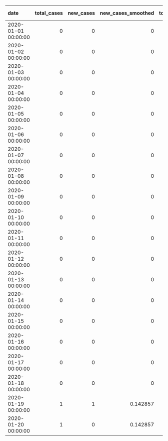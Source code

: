 | date                |   total_cases |   new_cases |   new_cases_smoothed |   total_cases_per_million |   new_cases_per_million |   new_cases_smoothed_per_million |   total_deaths |   new_deaths |   new_deaths_smoothed |   total_deaths_per_million |   new_deaths_per_million |   new_deaths_smoothed_per_million |   icu_patients |   icu_patients_per_million |   stringency_index |   reproduction_rate |   population |   population_density |   median_age |   life_expectancy |   gdp_per_capita |   extreme_poverty |   diabetes_prevalence |   hospital_beds_per_thousand |   year |   month |   day | country_South Korea   | code_KOR   | continent_Asia   |   dow |   weekofyear |   dayofyear |   dow_sin |   dow_cos |   month_sin |   month_cos |   new_cases_lag1 |   new_cases_lag7 |   new_cases_lag14 |   new_cases_rollmean7 |   new_cases_rollstd7 |   new_cases_rollmean14 |   new_cases_rollstd14 |   new_cases_rollmean28 |   new_cases_rollstd28 |   new_cases_diff1 |   new_cases_pct |
|:--------------------|--------------:|------------:|---------------------:|--------------------------:|------------------------:|---------------------------------:|---------------:|-------------:|----------------------:|---------------------------:|-------------------------:|----------------------------------:|---------------:|---------------------------:|-------------------:|--------------------:|-------------:|---------------------:|-------------:|------------------:|-----------------:|------------------:|----------------------:|-----------------------------:|-------:|--------:|------:|:----------------------|:-----------|:-----------------|------:|-------------:|------------:|----------:|----------:|------------:|------------:|-----------------:|-----------------:|------------------:|----------------------:|---------------------:|-----------------------:|----------------------:|-----------------------:|----------------------:|------------------:|----------------:|
| 2020-01-01 00:00:00 |             0 |           0 |             0        |                 0         |               0         |                       0          |              0 |            0 |                     0 |                          0 |                        0 |                                 0 |             79 |                      1.525 |                  0 |              5.8715 |     51782473 |              530.558 |       43.944 |            82.727 |          45560.1 |          0.248765 |                   6.8 |                        12.43 |   2020 |       1 |     1 | True                  | True       | True             |     2 |            1 |           1 |  0.974928 | -0.222521 |         0.5 |    0.866025 |                0 |                0 |                 0 |              0        |             0        |              0         |              0        |              0         |              0        |                 0 |              -1 |
| 2020-01-02 00:00:00 |             0 |           0 |             0        |                 0         |               0         |                       0          |              0 |            0 |                     0 |                          0 |                        0 |                                 0 |             79 |                      1.525 |                  0 |              5.8715 |     51782473 |              530.558 |       43.944 |            82.727 |          45560.1 |          0.248765 |                   6.8 |                        12.43 |   2020 |       1 |     2 | True                  | True       | True             |     3 |            1 |           2 |  0.433884 | -0.900969 |         0.5 |    0.866025 |                0 |                0 |                 0 |              0        |             0        |              0         |              0        |              0         |              0        |                 0 |              -1 |
| 2020-01-03 00:00:00 |             0 |           0 |             0        |                 0         |               0         |                       0          |              0 |            0 |                     0 |                          0 |                        0 |                                 0 |             79 |                      1.525 |                  0 |              5.8715 |     51782473 |              530.558 |       43.944 |            82.727 |          45560.1 |          0.248765 |                   6.8 |                        12.43 |   2020 |       1 |     3 | True                  | True       | True             |     4 |            1 |           3 | -0.433884 | -0.900969 |         0.5 |    0.866025 |                0 |                0 |                 0 |              0        |             0        |              0         |              0        |              0         |              0        |                 0 |              -1 |
| 2020-01-04 00:00:00 |             0 |           0 |             0        |                 0         |               0         |                       0          |              0 |            0 |                     0 |                          0 |                        0 |                                 0 |             79 |                      1.525 |                  0 |              5.8715 |     51782473 |              530.558 |       43.944 |            82.727 |          45560.1 |          0.248765 |                   6.8 |                        12.43 |   2020 |       1 |     4 | True                  | True       | True             |     5 |            1 |           4 | -0.974928 | -0.222521 |         0.5 |    0.866025 |                0 |                0 |                 0 |              0        |             0        |              0         |              0        |              0         |              0        |                 0 |              -1 |
| 2020-01-05 00:00:00 |             0 |           0 |             0        |                 0         |               0         |                       0          |              0 |            0 |                     0 |                          0 |                        0 |                                 0 |             79 |                      1.525 |                  0 |              5.8715 |     51782473 |              530.558 |       43.944 |            82.727 |          45560.1 |          0.248765 |                   6.8 |                        12.43 |   2020 |       1 |     5 | True                  | True       | True             |     6 |            1 |           5 | -0.781831 |  0.62349  |         0.5 |    0.866025 |                0 |                0 |                 0 |              0        |             0        |              0         |              0        |              0         |              0        |                 0 |              -1 |
| 2020-01-06 00:00:00 |             0 |           0 |             0        |                 0         |               0         |                       0          |              0 |            0 |                     0 |                          0 |                        0 |                                 0 |             79 |                      1.525 |                  0 |              5.8715 |     51782473 |              530.558 |       43.944 |            82.727 |          45560.1 |          0.248765 |                   6.8 |                        12.43 |   2020 |       1 |     6 | True                  | True       | True             |     0 |            2 |           6 |  0        |  1        |         0.5 |    0.866025 |                0 |                0 |                 0 |              0        |             0        |              0         |              0        |              0         |              0        |                 0 |              -1 |
| 2020-01-07 00:00:00 |             0 |           0 |             0        |                 0         |               0         |                       0          |              0 |            0 |                     0 |                          0 |                        0 |                                 0 |             79 |                      1.525 |                  0 |              5.8715 |     51782473 |              530.558 |       43.944 |            82.727 |          45560.1 |          0.248765 |                   6.8 |                        12.43 |   2020 |       1 |     7 | True                  | True       | True             |     1 |            2 |           7 |  0.781831 |  0.62349  |         0.5 |    0.866025 |                0 |                0 |                 0 |              0        |             0        |              0         |              0        |              0         |              0        |                 0 |              -1 |
| 2020-01-08 00:00:00 |             0 |           0 |             0        |                 0         |               0         |                       0          |              0 |            0 |                     0 |                          0 |                        0 |                                 0 |             79 |                      1.525 |                  0 |              5.8715 |     51782473 |              530.558 |       43.944 |            82.727 |          45560.1 |          0.248765 |                   6.8 |                        12.43 |   2020 |       1 |     8 | True                  | True       | True             |     2 |            2 |           8 |  0.974928 | -0.222521 |         0.5 |    0.866025 |                0 |                0 |                 0 |              0        |             0        |              0         |              0        |              0         |              0        |                 0 |              -1 |
| 2020-01-09 00:00:00 |             0 |           0 |             0        |                 0         |               0         |                       0          |              0 |            0 |                     0 |                          0 |                        0 |                                 0 |             79 |                      1.525 |                  0 |              5.8715 |     51782473 |              530.558 |       43.944 |            82.727 |          45560.1 |          0.248765 |                   6.8 |                        12.43 |   2020 |       1 |     9 | True                  | True       | True             |     3 |            2 |           9 |  0.433884 | -0.900969 |         0.5 |    0.866025 |                0 |                0 |                 0 |              0        |             0        |              0         |              0        |              0         |              0        |                 0 |              -1 |
| 2020-01-10 00:00:00 |             0 |           0 |             0        |                 0         |               0         |                       0          |              0 |            0 |                     0 |                          0 |                        0 |                                 0 |             79 |                      1.525 |                  0 |              5.8715 |     51782473 |              530.558 |       43.944 |            82.727 |          45560.1 |          0.248765 |                   6.8 |                        12.43 |   2020 |       1 |    10 | True                  | True       | True             |     4 |            2 |          10 | -0.433884 | -0.900969 |         0.5 |    0.866025 |                0 |                0 |                 0 |              0        |             0        |              0         |              0        |              0         |              0        |                 0 |              -1 |
| 2020-01-11 00:00:00 |             0 |           0 |             0        |                 0         |               0         |                       0          |              0 |            0 |                     0 |                          0 |                        0 |                                 0 |             79 |                      1.525 |                  0 |              5.8715 |     51782473 |              530.558 |       43.944 |            82.727 |          45560.1 |          0.248765 |                   6.8 |                        12.43 |   2020 |       1 |    11 | True                  | True       | True             |     5 |            2 |          11 | -0.974928 | -0.222521 |         0.5 |    0.866025 |                0 |                0 |                 0 |              0        |             0        |              0         |              0        |              0         |              0        |                 0 |              -1 |
| 2020-01-12 00:00:00 |             0 |           0 |             0        |                 0         |               0         |                       0          |              0 |            0 |                     0 |                          0 |                        0 |                                 0 |             79 |                      1.525 |                  0 |              5.8715 |     51782473 |              530.558 |       43.944 |            82.727 |          45560.1 |          0.248765 |                   6.8 |                        12.43 |   2020 |       1 |    12 | True                  | True       | True             |     6 |            2 |          12 | -0.781831 |  0.62349  |         0.5 |    0.866025 |                0 |                0 |                 0 |              0        |             0        |              0         |              0        |              0         |              0        |                 0 |              -1 |
| 2020-01-13 00:00:00 |             0 |           0 |             0        |                 0         |               0         |                       0          |              0 |            0 |                     0 |                          0 |                        0 |                                 0 |             79 |                      1.525 |                  0 |              5.8715 |     51782473 |              530.558 |       43.944 |            82.727 |          45560.1 |          0.248765 |                   6.8 |                        12.43 |   2020 |       1 |    13 | True                  | True       | True             |     0 |            3 |          13 |  0        |  1        |         0.5 |    0.866025 |                0 |                0 |                 0 |              0        |             0        |              0         |              0        |              0         |              0        |                 0 |              -1 |
| 2020-01-14 00:00:00 |             0 |           0 |             0        |                 0         |               0         |                       0          |              0 |            0 |                     0 |                          0 |                        0 |                                 0 |             79 |                      1.525 |                  0 |              5.8715 |     51782473 |              530.558 |       43.944 |            82.727 |          45560.1 |          0.248765 |                   6.8 |                        12.43 |   2020 |       1 |    14 | True                  | True       | True             |     1 |            3 |          14 |  0.781831 |  0.62349  |         0.5 |    0.866025 |                0 |                0 |                 0 |              0        |             0        |              0         |              0        |              0         |              0        |                 0 |              -1 |
| 2020-01-15 00:00:00 |             0 |           0 |             0        |                 0         |               0         |                       0          |              0 |            0 |                     0 |                          0 |                        0 |                                 0 |             79 |                      1.525 |                  0 |              5.8715 |     51782473 |              530.558 |       43.944 |            82.727 |          45560.1 |          0.248765 |                   6.8 |                        12.43 |   2020 |       1 |    15 | True                  | True       | True             |     2 |            3 |          15 |  0.974928 | -0.222521 |         0.5 |    0.866025 |                0 |                0 |                 0 |              0        |             0        |              0         |              0        |              0         |              0        |                 0 |              -1 |
| 2020-01-16 00:00:00 |             0 |           0 |             0        |                 0         |               0         |                       0          |              0 |            0 |                     0 |                          0 |                        0 |                                 0 |             79 |                      1.525 |                  0 |              5.8715 |     51782473 |              530.558 |       43.944 |            82.727 |          45560.1 |          0.248765 |                   6.8 |                        12.43 |   2020 |       1 |    16 | True                  | True       | True             |     3 |            3 |          16 |  0.433884 | -0.900969 |         0.5 |    0.866025 |                0 |                0 |                 0 |              0        |             0        |              0         |              0        |              0         |              0        |                 0 |              -1 |
| 2020-01-17 00:00:00 |             0 |           0 |             0        |                 0         |               0         |                       0          |              0 |            0 |                     0 |                          0 |                        0 |                                 0 |             79 |                      1.525 |                  0 |              5.8715 |     51782473 |              530.558 |       43.944 |            82.727 |          45560.1 |          0.248765 |                   6.8 |                        12.43 |   2020 |       1 |    17 | True                  | True       | True             |     4 |            3 |          17 | -0.433884 | -0.900969 |         0.5 |    0.866025 |                0 |                0 |                 0 |              0        |             0        |              0         |              0        |              0         |              0        |                 0 |              -1 |
| 2020-01-18 00:00:00 |             0 |           0 |             0        |                 0         |               0         |                       0          |              0 |            0 |                     0 |                          0 |                        0 |                                 0 |             79 |                      1.525 |                  0 |              5.8715 |     51782473 |              530.558 |       43.944 |            82.727 |          45560.1 |          0.248765 |                   6.8 |                        12.43 |   2020 |       1 |    18 | True                  | True       | True             |     5 |            3 |          18 | -0.974928 | -0.222521 |         0.5 |    0.866025 |                0 |                0 |                 0 |              0        |             0        |              0         |              0        |              0         |              0        |                 0 |              -1 |
| 2020-01-19 00:00:00 |             1 |           1 |             0.142857 |                 0.0193116 |               0.0193116 |                       0.00275879 |              0 |            0 |                     0 |                          0 |                        0 |                                 0 |             79 |                      1.525 |                  0 |              5.8715 |     51782473 |              530.558 |       43.944 |            82.727 |          45560.1 |          0.248765 |                   6.8 |                        12.43 |   2020 |       1 |    19 | True                  | True       | True             |     6 |            3 |          19 | -0.781831 |  0.62349  |         0.5 |    0.866025 |                0 |                0 |                 0 |              0        |             0        |              0         |              0        |              0         |              0        |                 1 |              -1 |
| 2020-01-20 00:00:00 |             1 |           0 |             0.142857 |                 0.0193116 |               0         |                       0.00275879 |              0 |            0 |                     0 |                          0 |                        0 |                                 0 |             79 |                      1.525 |                  0 |              5.8715 |     51782473 |              530.558 |       43.944 |            82.727 |          45560.1 |          0.248765 |                   6.8 |                        12.43 |   2020 |       1 |    20 | True                  | True       | True             |     0 |            4 |          20 |  0        |  1        |         0.5 |    0.866025 |                1 |                0 |                 0 |              0.142857 |             0.377964 |              0.0714286 |              0.267261 |              0.0526316 |              0.229416 |                -1 |              -1 |